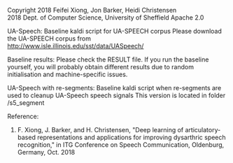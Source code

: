 Copyright 2018  Feifei Xiong, Jon Barker, Heidi Christensen           
          2018  Dept. of Computer Science, University of Sheffield
Apache 2.0

UA-Speech:
Baseline kaldi script for UA-SPEECH corpus
Please download the UA-SPEECH corpus from http://www.isle.illinois.edu/sst/data/UASpeech/

Baseline results:
Please check the RESULT file.
If you run the baseline yourself, you will probably obtain different results due to random initialisation and machine-specific issues.

UA-Speech with re-segments:
Baseline kaldi script when re-segments are used to cleanup UA-Speech speech signals
This version is located in folder /s5_segment


Reference:

1) F. Xiong, J. Barker, and H. Christensen, "Deep learning of articulatory-based representations and applications for improving dysarthric speech recognition," in ITG Conference on Speech Communication, Oldenburg, Germany, Oct. 2018



